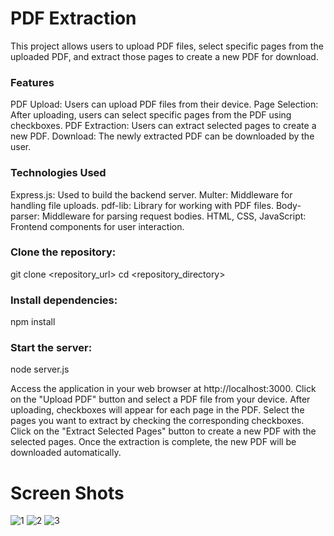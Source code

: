 # PDF Extraction



This project allows users to upload PDF files, select specific pages from the uploaded PDF, and extract those pages to create a new PDF for download.

### Features
PDF Upload: Users can upload PDF files from their device.
Page Selection: After uploading, users can select specific pages from the PDF using checkboxes.
PDF Extraction: Users can extract selected pages to create a new PDF.
Download: The newly extracted PDF can be downloaded by the user.

### Technologies Used
Express.js: Used to build the backend server.
Multer: Middleware for handling file uploads.
pdf-lib: Library for working with PDF files.
Body-parser: Middleware for parsing request bodies.
HTML, CSS, JavaScript: Frontend components for user interaction.

### Clone the repository:
git clone <repository_url>
cd <repository_directory>


### Install dependencies:
npm install

### Start the server:
node server.js


Access the application in your web browser at http://localhost:3000.
Click on the "Upload PDF" button and select a PDF file from your device.
After uploading, checkboxes will appear for each page in the PDF.
Select the pages you want to extract by checking the corresponding checkboxes.
Click on the "Extract Selected Pages" button to create a new PDF with the selected pages.
Once the extraction is complete, the new PDF will be downloaded automatically.



# Screen Shots

![1](https://github.com/wilfredmwilson/fullstackassignment/assets/106466943/7023c449-5620-480c-beb8-d291393c7a9f)
![2](https://github.com/wilfredmwilson/fullstackassignment/assets/106466943/7f75dd84-b530-471e-ad58-a3a21e89205c)
![3](https://github.com/wilfredmwilson/fullstackassignment/assets/106466943/f1d9aaa8-6c1a-4089-a14e-a08308a92c3d)




